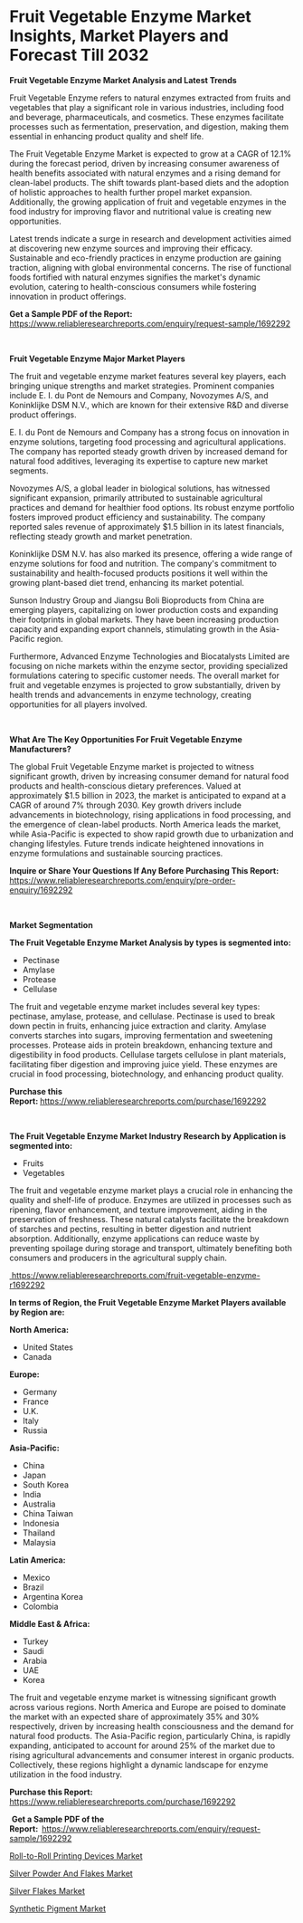 <p><h1>Fruit Vegetable Enzyme Market Insights, Market Players and Forecast Till 2032</h1></p><p><strong>Fruit Vegetable Enzyme Market Analysis and Latest Trends</strong></p>
<p><p>Fruit Vegetable Enzyme refers to natural enzymes extracted from fruits and vegetables that play a significant role in various industries, including food and beverage, pharmaceuticals, and cosmetics. These enzymes facilitate processes such as fermentation, preservation, and digestion, making them essential in enhancing product quality and shelf life.</p><p>The Fruit Vegetable Enzyme Market is expected to grow at a CAGR of 12.1% during the forecast period, driven by increasing consumer awareness of health benefits associated with natural enzymes and a rising demand for clean-label products. The shift towards plant-based diets and the adoption of holistic approaches to health further propel market expansion. Additionally, the growing application of fruit and vegetable enzymes in the food industry for improving flavor and nutritional value is creating new opportunities.</p><p>Latest trends indicate a surge in research and development activities aimed at discovering new enzyme sources and improving their efficacy. Sustainable and eco-friendly practices in enzyme production are gaining traction, aligning with global environmental concerns. The rise of functional foods fortified with natural enzymes signifies the market's dynamic evolution, catering to health-conscious consumers while fostering innovation in product offerings.</p></p>
<p><strong>Get a Sample PDF of the Report:&nbsp;</strong> <a href="https://www.reliableresearchreports.com/enquiry/request-sample/1692292?utm_campaign=120&utm_medium=2&utm_source=Github&utm_content=ia&utm_term=07012025&utm_id=fruit-vegetable-enzyme">https://www.reliableresearchreports.com/enquiry/request-sample/1692292</a></p>
<p>&nbsp;</p>
<p><strong>Fruit Vegetable Enzyme Major Market Players</strong></p>
<p><p>The fruit and vegetable enzyme market features several key players, each bringing unique strengths and market strategies. Prominent companies include E. I. du Pont de Nemours and Company, Novozymes A/S, and Koninklijke DSM N.V., which are known for their extensive R&D and diverse product offerings.</p><p>E. I. du Pont de Nemours and Company has a strong focus on innovation in enzyme solutions, targeting food processing and agricultural applications. The company has reported steady growth driven by increased demand for natural food additives, leveraging its expertise to capture new market segments. </p><p>Novozymes A/S, a global leader in biological solutions, has witnessed significant expansion, primarily attributed to sustainable agricultural practices and demand for healthier food options. Its robust enzyme portfolio fosters improved product efficiency and sustainability. The company reported sales revenue of approximately $1.5 billion in its latest financials, reflecting steady growth and market penetration.</p><p>Koninklijke DSM N.V. has also marked its presence, offering a wide range of enzyme solutions for food and nutrition. The company's commitment to sustainability and health-focused products positions it well within the growing plant-based diet trend, enhancing its market potential.</p><p>Sunson Industry Group and Jiangsu Boli Bioproducts from China are emerging players, capitalizing on lower production costs and expanding their footprints in global markets. They have been increasing production capacity and expanding export channels, stimulating growth in the Asia-Pacific region.</p><p>Furthermore, Advanced Enzyme Technologies and Biocatalysts Limited are focusing on niche markets within the enzyme sector, providing specialized formulations catering to specific customer needs. The overall market for fruit and vegetable enzymes is projected to grow substantially, driven by health trends and advancements in enzyme technology, creating opportunities for all players involved.</p></p>
<p>&nbsp;</p>
<p><strong>What Are The Key Opportunities For Fruit Vegetable Enzyme Manufacturers?</strong></p>
<p><p>The global Fruit Vegetable Enzyme market is projected to witness significant growth, driven by increasing consumer demand for natural food products and health-conscious dietary preferences. Valued at approximately $1.5 billion in 2023, the market is anticipated to expand at a CAGR of around 7% through 2030. Key growth drivers include advancements in biotechnology, rising applications in food processing, and the emergence of clean-label products. North America leads the market, while Asia-Pacific is expected to show rapid growth due to urbanization and changing lifestyles. Future trends indicate heightened innovations in enzyme formulations and sustainable sourcing practices.</p></p>
<p><strong>Inquire or Share Your Questions If Any Before Purchasing This Report:</strong> <a href="https://www.reliableresearchreports.com/enquiry/pre-order-enquiry/1692292?utm_campaign=120&utm_medium=2&utm_source=Github&utm_content=ia&utm_term=07012025&utm_id=fruit-vegetable-enzyme">https://www.reliableresearchreports.com/enquiry/pre-order-enquiry/1692292</a></p>
<p>&nbsp;</p>
<p><strong>Market Segmentation</strong></p>
<p><strong>The Fruit Vegetable Enzyme Market Analysis by types is segmented into:</strong></p>
<p><ul><li>Pectinase</li><li>Amylase</li><li>Protease</li><li>Cellulase</li></ul></p>
<p><p>The fruit and vegetable enzyme market includes several key types: pectinase, amylase, protease, and cellulase. Pectinase is used to break down pectin in fruits, enhancing juice extraction and clarity. Amylase converts starches into sugars, improving fermentation and sweetening processes. Protease aids in protein breakdown, enhancing texture and digestibility in food products. Cellulase targets cellulose in plant materials, facilitating fiber digestion and improving juice yield. These enzymes are crucial in food processing, biotechnology, and enhancing product quality.</p></p>
<p><strong>Purchase this Report:&nbsp;</strong><a href="https://www.reliableresearchreports.com/purchase/1692292?utm_campaign=120&utm_medium=2&utm_source=Github&utm_content=ia&utm_term=07012025&utm_id=fruit-vegetable-enzyme">https://www.reliableresearchreports.com/purchase/1692292</a></p>
<p>&nbsp;</p>
<p><strong>The Fruit Vegetable Enzyme Market Industry Research by Application is segmented into:</strong></p>
<p><ul><li>Fruits</li><li>Vegetables</li></ul></p>
<p><p>The fruit and vegetable enzyme market plays a crucial role in enhancing the quality and shelf-life of produce. Enzymes are utilized in processes such as ripening, flavor enhancement, and texture improvement, aiding in the preservation of freshness. These natural catalysts facilitate the breakdown of starches and pectins, resulting in better digestion and nutrient absorption. Additionally, enzyme applications can reduce waste by preventing spoilage during storage and transport, ultimately benefiting both consumers and producers in the agricultural supply chain.</p></p>
<p><a href="https://www.reliableresearchreports.com/fruit-vegetable-enzyme-r1692292?utm_campaign=120&utm_medium=2&utm_source=Github&utm_content=ia&utm_term=07012025&utm_id=fruit-vegetable-enzyme">&nbsp;https://www.reliableresearchreports.com/fruit-vegetable-enzyme-r1692292</a></p>
<p><strong>In terms of Region, the Fruit Vegetable Enzyme Market Players available by Region are:</strong></p>
<p>
    <p> <strong> North America: </strong>
        <ul>
            <li>United States</li>
            <li>Canada</li>
        </ul>
        </p> 
    <p> <strong> Europe: </strong>
        <ul>
            <li>Germany</li>
            <li>France</li>
            <li>U.K.</li>
            <li>Italy</li>
            <li>Russia</li>
        </ul>
        </p> 
    <p> <strong> Asia-Pacific: </strong>
        <ul>
            <li>China</li>
            <li>Japan</li>
            <li>South Korea</li>
            <li>India</li>
            <li>Australia</li>
            <li>China Taiwan</li>
            <li>Indonesia</li>
            <li>Thailand</li>
            <li>Malaysia</li>
        </ul>
        </p> 
    <p> <strong> Latin America: </strong>
        <ul>
            <li>Mexico</li>
            <li>Brazil</li>
            <li>Argentina Korea</li>
            <li>Colombia</li>
        </ul>
        </p> 
    <p> <strong> Middle East & Africa: </strong>
        <ul>
            <li>Turkey</li>
            <li>Saudi</li>
            <li>Arabia</li>
            <li>UAE</li>
            <li>Korea</li>
        </ul>
    </p>
    </p>
<p><p>The fruit and vegetable enzyme market is witnessing significant growth across various regions. North America and Europe are poised to dominate the market with an expected share of approximately 35% and 30% respectively, driven by increasing health consciousness and the demand for natural food products. The Asia-Pacific region, particularly China, is rapidly expanding, anticipated to account for around 25% of the market due to rising agricultural advancements and consumer interest in organic products. Collectively, these regions highlight a dynamic landscape for enzyme utilization in the food industry.</p></p>
<p><strong>Purchase this Report: </strong><a href="https://www.reliableresearchreports.com/purchase/1692292?utm_campaign=120&utm_medium=2&utm_source=Github&utm_content=ia&utm_term=07012025&utm_id=fruit-vegetable-enzyme">https://www.reliableresearchreports.com/purchase/1692292</a></p>
<p>&nbsp;<strong>Get a Sample PDF of the Report:&nbsp;&nbsp;</strong><a href="https://www.reliableresearchreports.com/enquiry/request-sample/1692292?utm_campaign=120&utm_medium=2&utm_source=Github&utm_content=ia&utm_term=07012025&utm_id=fruit-vegetable-enzyme">https://www.reliableresearchreports.com/enquiry/request-sample/1692292</a></p>
<p><strong></strong></p>
<p><p><a href="https://github.com/joannesouthgate/Market-Research-Report-List-5/blob/main/roll-to-roll-printing-devices-market.md?utm_campaign=120&utm_medium=2&utm_source=Github&utm_content=ia&utm_term=07012025&utm_id=fruit-vegetable-enzyme">Roll-to-Roll Printing Devices Market</a></p><p><a href="https://github.com/DianaWilson796/Market-Research-Report-List-1/blob/main/silver-powder-and-flakes-market.md?utm_campaign=120&utm_medium=2&utm_source=Github&utm_content=ia&utm_term=07012025&utm_id=fruit-vegetable-enzyme">Silver Powder And Flakes Market</a></p><p><a href="https://github.com/maclarensidney/Market-Research-Report-List-1/blob/main/silver-flakes-market.md?utm_campaign=120&utm_medium=2&utm_source=Github&utm_content=ia&utm_term=07012025&utm_id=fruit-vegetable-enzyme">Silver Flakes Market</a></p><p><a href="https://github.com/sofayahoo2023/Market-Research-Report-List-6/blob/main/synthetic-pigment-market.md?utm_campaign=120&utm_medium=2&utm_source=Github&utm_content=ia&utm_term=07012025&utm_id=fruit-vegetable-enzyme">Synthetic Pigment Market</a></p></p>